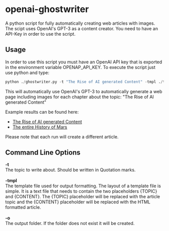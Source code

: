 # openai-ghostwriter

A python script for fully automatically creating web articles with images. The scipt uses OpenAI's GPT-3 as a content creator. You need to have an API-Key in order to use the script.

## Usage

In order to use this script you must have an OpenAI API key that is exported in the environment variable OPENAP_API_KEY.
To execute the script just use python and type:

```python
python ./ghostwriter.py -t "The Rise of AI generated Content" -tmpl ./template.html -o ai_content
```

This will automatically use OpenAI's GPT-3 to automatically generate a web page including images for each chapter about the topic: "The Rise of AI generated Content"

Example results can be found here:

* [The Rise of AI generated Content](https://beltoforion.de/de/ai-ghostwriter/article_ai_content/index.php)
* [The entire History of Mars](https://beltoforion.de/de/ai-ghostwriter/article_history_of_mars/index.php)

Please note that each run will create a different article.

 ## Command Line Options

<b>-t</b><br/> The topic to write about. Should be written in Quotation marks.
<br/><br/>
<b>-tmpl</b><br/> The template file used for output formatting. The layout of a template file is simple. It is a text file that needs to contain the two placeholders {TOPIC} and {CONTENT}. The {TOPIC} placeholder will be replaced with the article topic and the {CONTENT} placeholder will be replaced with the HTML formatted article.
<br/><br/>
<b>-o</b><br/> The output folder. If the folder does not exist it will be created.
 
